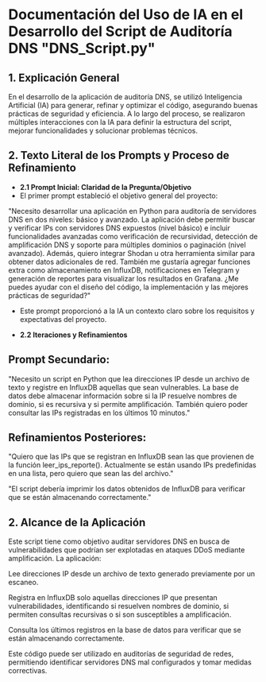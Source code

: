 # Documentación del Uso de IA en el Desarrollo del Script de Auditoría DNS "DNS_Script.py"

## 1. Explicación General

En el desarrollo de la aplicación de auditoría DNS, se utilizó Inteligencia Artificial (IA) para generar, refinar y optimizar el código, asegurando buenas prácticas de seguridad y eficiencia. A lo largo del proceso, se realizaron múltiples interacciones con la IA para definir la estructura del script, mejorar funcionalidades y solucionar problemas técnicos.


## 2. Texto Literal de los Prompts y Proceso de Refinamiento
- **2.1 Prompt Inicial: Claridad de la Pregunta/Objetivo**
- El primer prompt estableció el objetivo general del proyecto:

"Necesito desarrollar una aplicación en Python para auditoría de servidores DNS en dos niveles: básico y avanzado. La aplicación debe permitir buscar y verificar IPs con servidores DNS expuestos (nivel básico) e incluir funcionalidades avanzadas como verificación de recursividad, detección de amplificación DNS y soporte para múltiples dominios o paginación (nivel avanzado). Además, quiero integrar Shodan u otra herramienta similar para obtener datos adicionales de red. También me gustaría agregar funciones extra como almacenamiento en InfluxDB, notificaciones en Telegram y generación de reportes para visualizar los resultados en Grafana. ¿Me puedes ayudar con el diseño del código, la implementación y las mejores prácticas de seguridad?"

- Este prompt proporcionó a la IA un contexto claro sobre los requisitos y expectativas del proyecto.

- **2.2 Iteraciones y Refinamientos**

## Prompt Secundario:

"Necesito un script en Python que lea direcciones IP desde un archivo de texto y registre en InfluxDB aquellas que sean vulnerables. La base de datos debe almacenar información sobre si la IP resuelve nombres de dominio, si es recursiva y si permite amplificación. También quiero poder consultar las IPs registradas en los últimos 10 minutos."

## Refinamientos Posteriores:

"Quiero que las IPs que se registran en InfluxDB sean las que provienen de la función leer_ips_reporte(). Actualmente se están usando IPs predefinidas en una lista, pero quiero que sean las del archivo."

"El script debería imprimir los datos obtenidos de InfluxDB para verificar que se están almacenando correctamente."

## 2. Alcance de la Aplicación

Este script tiene como objetivo auditar servidores DNS en busca de vulnerabilidades que podrían ser explotadas en ataques DDoS mediante amplificación. La aplicación:

Lee direcciones IP desde un archivo de texto generado previamente por un escaneo.

Registra en InfluxDB solo aquellas direcciones IP que presentan vulnerabilidades, identificando si resuelven nombres de dominio, si permiten consultas recursivas o si son susceptibles a amplificación.

Consulta los últimos registros en la base de datos para verificar que se están almacenando correctamente.

Este código puede ser utilizado en auditorías de seguridad de redes, permitiendo identificar servidores DNS mal configurados y tomar medidas correctivas.

